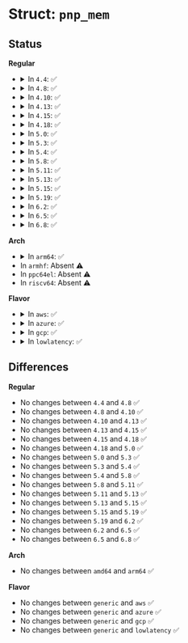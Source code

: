 # Struct: <code>pnp_mem</code>

## Status
<b>Regular</b>
<ul>
<li>
<details>
<summary>In <code>4.4</code>: ✅</summary>

```c
struct pnp_mem {
    resource_size_t min;
    resource_size_t max;
    resource_size_t align;
    resource_size_t size;
    unsigned char flags;
};
```
</details>
</li>
<li>
<details>
<summary>In <code>4.8</code>: ✅</summary>

```c
struct pnp_mem {
    resource_size_t min;
    resource_size_t max;
    resource_size_t align;
    resource_size_t size;
    unsigned char flags;
};
```
</details>
</li>
<li>
<details>
<summary>In <code>4.10</code>: ✅</summary>

```c
struct pnp_mem {
    resource_size_t min;
    resource_size_t max;
    resource_size_t align;
    resource_size_t size;
    unsigned char flags;
};
```
</details>
</li>
<li>
<details>
<summary>In <code>4.13</code>: ✅</summary>

```c
struct pnp_mem {
    resource_size_t min;
    resource_size_t max;
    resource_size_t align;
    resource_size_t size;
    unsigned char flags;
};
```
</details>
</li>
<li>
<details>
<summary>In <code>4.15</code>: ✅</summary>

```c
struct pnp_mem {
    resource_size_t min;
    resource_size_t max;
    resource_size_t align;
    resource_size_t size;
    unsigned char flags;
};
```
</details>
</li>
<li>
<details>
<summary>In <code>4.18</code>: ✅</summary>

```c
struct pnp_mem {
    resource_size_t min;
    resource_size_t max;
    resource_size_t align;
    resource_size_t size;
    unsigned char flags;
};
```
</details>
</li>
<li>
<details>
<summary>In <code>5.0</code>: ✅</summary>

```c
struct pnp_mem {
    resource_size_t min;
    resource_size_t max;
    resource_size_t align;
    resource_size_t size;
    unsigned char flags;
};
```
</details>
</li>
<li>
<details>
<summary>In <code>5.3</code>: ✅</summary>

```c
struct pnp_mem {
    resource_size_t min;
    resource_size_t max;
    resource_size_t align;
    resource_size_t size;
    unsigned char flags;
};
```
</details>
</li>
<li>
<details>
<summary>In <code>5.4</code>: ✅</summary>

```c
struct pnp_mem {
    resource_size_t min;
    resource_size_t max;
    resource_size_t align;
    resource_size_t size;
    unsigned char flags;
};
```
</details>
</li>
<li>
<details>
<summary>In <code>5.8</code>: ✅</summary>

```c
struct pnp_mem {
    resource_size_t min;
    resource_size_t max;
    resource_size_t align;
    resource_size_t size;
    unsigned char flags;
};
```
</details>
</li>
<li>
<details>
<summary>In <code>5.11</code>: ✅</summary>

```c
struct pnp_mem {
    resource_size_t min;
    resource_size_t max;
    resource_size_t align;
    resource_size_t size;
    unsigned char flags;
};
```
</details>
</li>
<li>
<details>
<summary>In <code>5.13</code>: ✅</summary>

```c
struct pnp_mem {
    resource_size_t min;
    resource_size_t max;
    resource_size_t align;
    resource_size_t size;
    unsigned char flags;
};
```
</details>
</li>
<li>
<details>
<summary>In <code>5.15</code>: ✅</summary>

```c
struct pnp_mem {
    resource_size_t min;
    resource_size_t max;
    resource_size_t align;
    resource_size_t size;
    unsigned char flags;
};
```
</details>
</li>
<li>
<details>
<summary>In <code>5.19</code>: ✅</summary>

```c
struct pnp_mem {
    resource_size_t min;
    resource_size_t max;
    resource_size_t align;
    resource_size_t size;
    unsigned char flags;
};
```
</details>
</li>
<li>
<details>
<summary>In <code>6.2</code>: ✅</summary>

```c
struct pnp_mem {
    resource_size_t min;
    resource_size_t max;
    resource_size_t align;
    resource_size_t size;
    unsigned char flags;
};
```
</details>
</li>
<li>
<details>
<summary>In <code>6.5</code>: ✅</summary>

```c
struct pnp_mem {
    resource_size_t min;
    resource_size_t max;
    resource_size_t align;
    resource_size_t size;
    unsigned char flags;
};
```
</details>
</li>
<li>
<details>
<summary>In <code>6.8</code>: ✅</summary>

```c
struct pnp_mem {
    resource_size_t min;
    resource_size_t max;
    resource_size_t align;
    resource_size_t size;
    unsigned char flags;
};
```
</details>
</li>
</ul>
<b>Arch</b>
<ul>
<li>
<details>
<summary>In <code>arm64</code>: ✅</summary>

```c
struct pnp_mem {
    resource_size_t min;
    resource_size_t max;
    resource_size_t align;
    resource_size_t size;
    unsigned char flags;
};
```
</details>
</li>
<li>
In <code>armhf</code>: Absent ⚠️
</li>
<li>
In <code>ppc64el</code>: Absent ⚠️
</li>
<li>
In <code>riscv64</code>: Absent ⚠️
</li>
</ul>
<b>Flavor</b>
<ul>
<li>
<details>
<summary>In <code>aws</code>: ✅</summary>

```c
struct pnp_mem {
    resource_size_t min;
    resource_size_t max;
    resource_size_t align;
    resource_size_t size;
    unsigned char flags;
};
```
</details>
</li>
<li>
<details>
<summary>In <code>azure</code>: ✅</summary>

```c
struct pnp_mem {
    resource_size_t min;
    resource_size_t max;
    resource_size_t align;
    resource_size_t size;
    unsigned char flags;
};
```
</details>
</li>
<li>
<details>
<summary>In <code>gcp</code>: ✅</summary>

```c
struct pnp_mem {
    resource_size_t min;
    resource_size_t max;
    resource_size_t align;
    resource_size_t size;
    unsigned char flags;
};
```
</details>
</li>
<li>
<details>
<summary>In <code>lowlatency</code>: ✅</summary>

```c
struct pnp_mem {
    resource_size_t min;
    resource_size_t max;
    resource_size_t align;
    resource_size_t size;
    unsigned char flags;
};
```
</details>
</li>
</ul>

## Differences
<b>Regular</b>
<ul>
<li>
No changes between <code>4.4</code> and <code>4.8</code> ✅
</li>
<li>
No changes between <code>4.8</code> and <code>4.10</code> ✅
</li>
<li>
No changes between <code>4.10</code> and <code>4.13</code> ✅
</li>
<li>
No changes between <code>4.13</code> and <code>4.15</code> ✅
</li>
<li>
No changes between <code>4.15</code> and <code>4.18</code> ✅
</li>
<li>
No changes between <code>4.18</code> and <code>5.0</code> ✅
</li>
<li>
No changes between <code>5.0</code> and <code>5.3</code> ✅
</li>
<li>
No changes between <code>5.3</code> and <code>5.4</code> ✅
</li>
<li>
No changes between <code>5.4</code> and <code>5.8</code> ✅
</li>
<li>
No changes between <code>5.8</code> and <code>5.11</code> ✅
</li>
<li>
No changes between <code>5.11</code> and <code>5.13</code> ✅
</li>
<li>
No changes between <code>5.13</code> and <code>5.15</code> ✅
</li>
<li>
No changes between <code>5.15</code> and <code>5.19</code> ✅
</li>
<li>
No changes between <code>5.19</code> and <code>6.2</code> ✅
</li>
<li>
No changes between <code>6.2</code> and <code>6.5</code> ✅
</li>
<li>
No changes between <code>6.5</code> and <code>6.8</code> ✅
</li>
</ul>
<b>Arch</b>
<ul>
<li>
No changes between <code>amd64</code> and <code>arm64</code> ✅
</li>
</ul>
<b>Flavor</b>
<ul>
<li>
No changes between <code>generic</code> and <code>aws</code> ✅
</li>
<li>
No changes between <code>generic</code> and <code>azure</code> ✅
</li>
<li>
No changes between <code>generic</code> and <code>gcp</code> ✅
</li>
<li>
No changes between <code>generic</code> and <code>lowlatency</code> ✅
</li>
</ul>
